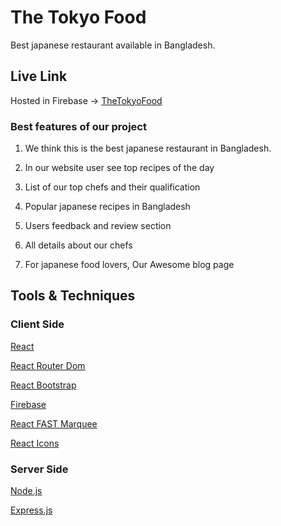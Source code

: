# The Tokyo Food

Best japanese restaurant available in Bangladesh.

## Live Link

Hosted in Firebase -> [TheTokyoFood]()

### Best features of our project

1. We think this is the best japanese restaurant in Bangladesh.

2. In our website user see top recipes of the day

3. List of our top chefs and their qualification

4. Popular japanese recipes in Bangladesh

5. Users feedback and review section

6. All details about our chefs

7. For japanese food lovers, Our Awesome blog page

## Tools & Techniques

### Client Side

[React](https://react.dev/)

[React Router Dom](https://reactrouter.com/en/main)

[React Bootstrap](https://react-bootstrap.github.io/)

[Firebase](https://firebase.google.com/)

[React FAST Marquee](https://www.react-fast-marquee.com/)

[React Icons](https://react-icons.github.io/react-icons/)

### Server Side

[Node.js](https://nodejs.org/en)

[Express.js](https://expressjs.com/)
